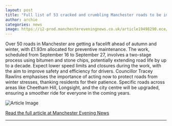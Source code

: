 ```yaml
---
layout: post
title: "Full list of 53 cracked and crumbling Manchester roads to be improved as drivers warned about closures and speed limit reductions"
author: archie
categories: news
image: https://i2-prod.manchestereveningnews.co.uk/article19498290.ece/ALTERNATES/s1200/0_Lightbowne-Road-traffic-calming-21st-December-2020.jpg
---
```

Over 50 roads in Manchester are getting a facelift ahead of autumn and winter, with £1.93m allocated for preventive maintenance. The work, scheduled from September 16 to September 27, involves a two-stage process using bitumen and stone chips, potentially extending road life by up to a decade. Expect lower speed limits and closures during the work, with the aim to improve safety and efficiency for drivers. Councillor Tracey Rawlins emphasises the importance of acting now to protect roads from winter stresses, thanking residents for their patience. Specific roads across areas like Cheetham Hill, Longsight, and the city centre will be upgraded, ensuring a smoother ride for everyone in the coming years.

![Article Image](https://i2-prod.manchestereveningnews.co.uk/article19498290.ece/ALTERNATES/s1200/0_Lightbowne-Road-traffic-calming-21st-December-2020.jpg)

[Read the full article at Manchester Evening News](https://www.manchestereveningnews.co.uk/news/greater-manchester-news/full-list-53-cracked-crumbling-32443553)

---
